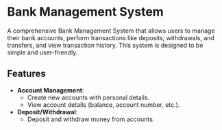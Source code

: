 # Bank Management System

A comprehensive Bank Management System that allows users to manage their bank accounts, perform transactions like deposits, withdrawals, and transfers, and view transaction history. This system is designed to be simple and user-friendly.

## Features

- **Account Management**: 
  - Create new accounts with personal details.
  - View account details (balance, account number, etc.).
- **Deposit/Withdrawal**: 
  - Deposit and withdraw money from accounts.
